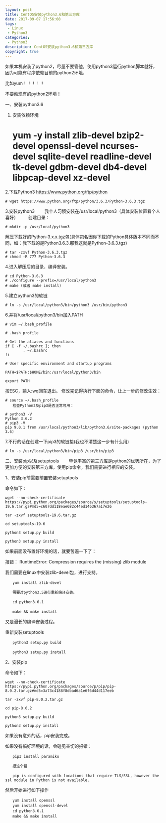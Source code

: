 ```yaml
---
layout: post
title: CentOS安装python3.6和第三方库
date: 2017-09-07 17:56:08
tags:
 - Linux
 - Python3
categories:
 - Python3
description: CentOS安装python3.6和第三方库
copyright: true
---
```


如果本机安装了python2，尽量不要管他，使用python3运行python脚本就好，因为可能有程序依赖目前的python2环境，

比如yum！！！！！

不要动现有的python2环境！

一、安装python3.6

1. 安装依赖环境
	
	# yum -y install zlib-devel bzip2-devel openssl-devel ncurses-devel sqlite-devel readline-devel tk-devel gdbm-devel db4-devel libpcap-devel xz-devel

2.下载Python3 https://www.python.org/ftp/python

	# wget https://www.python.org/ftp/python/3.6.3/Python-3.6.3.tgz

3.安装python3
　　我个人习惯安装在/usr/local/python3（具体安装位置看个人喜好）
　　创建目录：

	# mkdir -p /usr/local/python3

解压下载好的Python-3.x.x.tgz包(具体包名因你下载的Python具体版本不同而不同，如：我下载的是Python3.6.3.那我这就是Python-3.6.3.tgz)
```
# tar -zxvf Python-3.6.3.tgz
# chmod -R 777 Python-3.6.3
```
4.进入解压后的目录，编译安装。
```
# cd Python-3.6.3
# ./configure --prefix=/usr/local/python3
# make (或者 make install)
```
5.建立python3的软链

	# ln -s /usr/local/python3/bin/python3 /usr/bin/python3

6.并将/usr/local/python3/bin加入PATH
```
# vim ~/.bash_profile

# .bash_profile

# Get the aliases and functions
if [ -f ~/.bashrc ]; then
        . ~/.bashrc
fi

# User specific environment and startup programs

PATH=$PATH:$HOME/bin:/usr/local/python3/bin

export PATH
```

按ESC，输入:wq回车退出。
修改完记得执行下面的命令，让上一步的修改生效：
```
# source ~/.bash_profile
　　检查Python3及pip3是否正常可用：

# python3 -V
Python 3.6.2
# pip3 -V
pip 9.0.1 from /usr/local/python3/lib/python3.6/site-packages (python 3.6)
```
7.不行的话在创建一下pip3的软链接(我也不清楚这一步有什么用)

	# ln -s /usr/local/python3/bin/pip3 /usr/bin/pip3

二、安装pip以及setuptools
　　毕竟丰富的第三方库是python的优势所在，为了更加方便的安装第三方库，使用pip命令，我们需要进行相应的安装。

1、安装pip前需要前置安装setuptools

命令如下：
```
wget --no-check-certificate  https://pypi.python.org/packages/source/s/setuptools/setuptools-19.6.tar.gz#md5=c607dd118eae682c44ed146367a17e26

tar -zxvf setuptools-19.6.tar.gz

cd setuptools-19.6

python3 setup.py build

python3 setup.py install
```
如果前面没布置好环境的话，就要苦逼一下了：

报错： RuntimeError: Compression requires the (missing) zlib module

我们需要在linux中安装zlib-devel包，进行支持。
```
　　yum install zlib-devel

　　需要对python3.5进行重新编译安装。

　　cd python3.6.1

　　make && make install
```
又是漫长的编译安装过程。

重新安装setuptools
```
　　python3 setup.py build

　　python3 setup.py install
```
2、安装pip

命令如下：
```
wget --no-check-certificate  https://pypi.python.org/packages/source/p/pip/pip-8.0.2.tar.gz#md5=3a73c4188f8dbad6a1e6f6d44d117eeb

tar -zxvf pip-8.0.2.tar.gz

cd pip-8.0.2

python3 setup.py build

python3 setup.py install
```
如果没有意外的话，pip安装完成。

如果没有搞好环境的话，会碰见亲切的报错：
```
　　pip3 install paramiko

　　报这个错

　　pip is configured with locations that require TLS/SSL, however the ssl module in Python is not available.
```
然后开始进行如下操作
```
　　yum install openssl
　　yum install openssl-devel
　　cd python3.6.1
　　make && make install
```